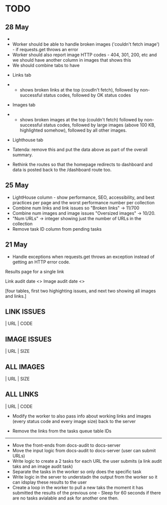 # TODO

## 28 May

* 
* Worker should be able to handle broken images ('couldn't fetch image') - if requests.get throws an error
* Worker should also report image HTTP codes - 404, 301, 200, etc and we should have another column in images that shows this
* We should combine tabs to have 

- Links tab
- - shows broken links at the top (coudln't fetch), followed by non-successful status codes, followed by OK status codes

- Images tab
- - shows broken images at the top (couldn't fetch) followed by non-successful status codes, followed by large images (above 100 KB, highlighted somehow), followed by all other images.

- Lighthouse tab
- Tatenda: remove this and put the data above as part of the overall summary.


* Rethink the routes so that the homepage redirects to dashboard and data is posted back to the /dashboard route too.

## 25 May
* LightHouse column - show performance, SEO, accessibility, and best practices per page and the worst performance number per collection
* Combine num links and link issues so "Broken links" -> 11/700
* Combine num images and image issues "Oversized images" -> 10/20.
* "Num URLs" -> integer showing just the number of URLs in the collection
* Remove task ID column from pending tasks


## 21 May

* Handle exceptions when requests.get throws an exception instead of getting an HTTP error code.



Results page for a single link

Link audit date <> 
Image audit date <>

[four tables, first two highighting issues, and next two showing all images and links.]

LINK ISSUES 
-----------
| URL | CODE 

IMAGE ISSUES
------------
| URL | SIZE

ALL IMAGES
-----------
| URL | SIZE

ALL LINKS
------------
| URL | CODE 

* Modify the worker to also pass info about working links and images (every status code and every image size) back to the server

* Remove the links from the tasks queue table IDs





---

* Move the front-ends from docs-audit to docs-server
* Move the input logic from docs-audit to docs-server (user can submit URLs)
* Write logic to create a 2 tasks for each URL the user submits (a link audit taks and an image audit task)
* Separate the tasks in the worker so only does the specific task
* Write logic in the server to understadn the output from the worker so it can idsplay these results to the user
* Create a loop in the worker to pull a new taks the moment it has submitted the results of the previous one - Sleep for 60 seconds if there are no tasks avialable and ask for another one then.


